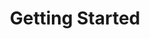 ---
title: Getting Started
position: 1
parameters:
  - name:
    content:
content_markdown: |-
  Welcome to the GraphJS Library.

  This API document is designed for those interested in developing and using the library.

  This library is still under development and will evolve.
  {: .warning }

  #### Credits
  
  Icons made by [Vectors Market](https://www.flaticon.com/authors/vectors-market "Vectors Market") from [www.flaticon.com](https://www.flaticon.com/ "Flaticon") is licensed by [CC 3.0 BY](http://creativecommons.org/licenses/by/3.0/ "Creative Commons BY 3.0")
  
left_code_blocks:
  - code_block:
    title:
    language:
right_code_blocks:
  - code_block:
    title:
    language:
---